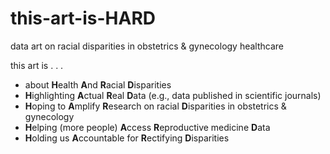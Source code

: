 # this-art-is-HARD
data art on racial disparities in obstetrics &amp; gynecology healthcare   

this art is . . . 
* about **H**ealth **A**nd **R**acial **D**isparities
* **H**ighlighting **A**ctual **R**eal **D**ata (e.g., data published in scientific journals)
* **H**oping to **A**mplify **R**esearch on racial **D**isparities in obstetrics & gynecology
* **H**elping (more people) **A**ccess **R**eproductive medicine **D**ata
* **H**olding us **A**ccountable for **R**ectifying **D**isparities

